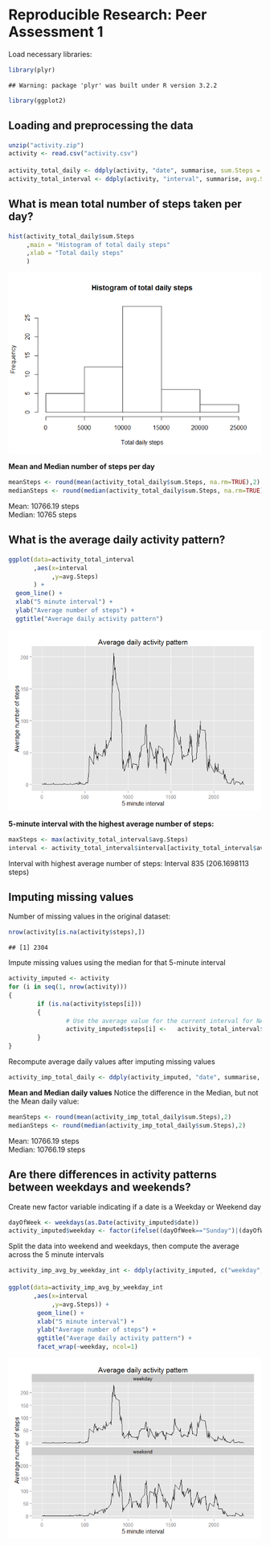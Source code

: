 # Reproducible Research: Peer Assessment 1

Load necessary libraries:

```r
library(plyr)
```

```
## Warning: package 'plyr' was built under R version 3.2.2
```

```r
library(ggplot2)
```

## Loading and preprocessing the data

```r
unzip("activity.zip")
activity <- read.csv("activity.csv")

activity_total_daily <- ddply(activity, "date", summarise, sum.Steps = sum(steps))
activity_total_interval <- ddply(activity, "interval", summarise, avg.Steps = mean(steps, na.rm=TRUE))
```

## What is mean total number of steps taken per day?

```r
hist(activity_total_daily$sum.Steps
     ,main = "Histogram of total daily steps"
     ,xlab = "Total daily steps"
     )
```

![](PA1_template_files/figure-html/unnamed-chunk-3-1.png) 

**Mean and Median number of steps per day**

```r
meanSteps <- round(mean(activity_total_daily$sum.Steps, na.rm=TRUE),2)
medianSteps <- round(median(activity_total_daily$sum.Steps, na.rm=TRUE),2)
```
Mean: 10766.19 steps  
Median: 10765 steps


## What is the average daily activity pattern?

```r
ggplot(data=activity_total_interval
       ,aes(x=interval
            ,y=avg.Steps)
       ) +
  geom_line() +
  xlab("5 minute interval") +
  ylab("Average number of steps") +
  ggtitle("Average daily activity pattern")
```

![](PA1_template_files/figure-html/unnamed-chunk-5-1.png) 

**5-minute interval with the highest average number of steps:**

```r
maxSteps <- max(activity_total_interval$avg.Steps)
interval <- activity_total_interval$interval[activity_total_interval$avg.Steps==maxSteps]
```
Interval with highest average number of steps: Interval 835 (206.1698113 steps)

## Imputing missing values
Number of missing values in the original dataset:

```r
nrow(activity[is.na(activity$steps),])
```

```
## [1] 2304
```

Impute missing values using the median for that 5-minute interval

```r
activity_imputed <- activity
for (i in seq(1, nrow(activity)))
{
        if (is.na(activity$steps[i]))
        {
                # Use the average value for the current interval for NA values
                activity_imputed$steps[i] <-   activity_total_interval$avg.Steps[activity_total_interval$interval==activity$interval[i]]
        }
}
```

Recompute average daily values after imputing missing values

```r
activity_imp_total_daily <- ddply(activity_imputed, "date", summarise, sum.Steps = sum(steps))
```

**Mean and Median daily values**
Notice the difference in the Median, but not the Mean daily value:

```r
meanSteps <- round(mean(activity_imp_total_daily$sum.Steps),2)
medianSteps <- round(median(activity_imp_total_daily$sum.Steps),2)
```

Mean: 10766.19 steps  
Median: 10766.19 steps

## Are there differences in activity patterns between weekdays and weekends?
Create new factor variable indicating if a date is a Weekday or Weekend day

```r
dayOfWeek <- weekdays(as.Date(activity_imputed$date))
activity_imputed$weekday <- factor(ifelse((dayOfWeek=="Sunday")|(dayOfWeek=="Saturday"),"weekend","weekday"))
```

Split the data into weekend and weekdays, then compute the average across the 5 minute intervals

```r
activity_imp_avg_by_weekday_int <- ddply(activity_imputed, c("weekday","interval"), summarize, avg.Steps = mean(steps))

ggplot(data=activity_imp_avg_by_weekday_int
       ,aes(x=interval
            ,y=avg.Steps)) +
        geom_line() +
        xlab("5 minute interval") +
        ylab("Average number of steps") +
        ggtitle("Average daily activity pattern") +
        facet_wrap(~weekday, ncol=1)
```

![](PA1_template_files/figure-html/unnamed-chunk-12-1.png) 



